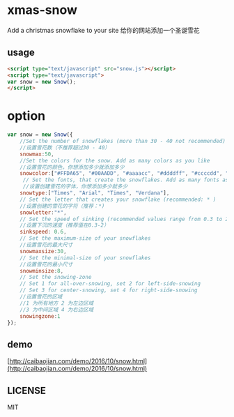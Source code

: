 # xmas-snow

Add a christmas snowflake to your site
给你的网站添加一个圣诞雪花

## usage

```html
<script type="text/javascript" src="snow.js"></script>
<script type="text/javascript">
var snow = new Snow();
</script>
```

# option

``` javascript
var snow = new Snow({
    //Set the number of snowflakes (more than 30 - 40 not recommended)
    //设置雪花数（不推荐超过30 - 40）
    snowmax:50,
    //Set the colors for the snow. Add as many colors as you like
    //设置雪花的颜色，你想添加多少就添加多少
    snowcolor:["#FFDA65", "#00AADD", "#aaaacc", "#ddddff", "#ccccdd", "#f3f3f3", "#f0ffff", "#bbf7f9"],
     // Set the fonts, that create the snowflakes. Add as many fonts as you like
     //设置创建雪花的字体，你想添加多少就多少
    snowtype:["Times", "Arial", "Times", "Verdana"],
    // Set the letter that creates your snowflake (recommended: * )
    //设置创建的雪花的字符（推荐：*)
    snowletter:"*",
    // Set the speed of sinking (recommended values range from 0.3 to 2)
    //设置下沉的速度（推荐值在0.3-2）
    sinkspeed: 0.6,
    // Set the maximum-size of your snowflakes
    //设置雪花的最大尺寸
    snowmaxsize:30,
    // Set the minimal-size of your snowflakes
    //设置雪花的最小尺寸
    snowminsize:8,
    // Set the snowing-zone
    // Set 1 for all-over-snowing, set 2 for left-side-snowing
    // Set 3 for center-snowing, set 4 for right-side-snowing
    //设置雪花的区域
    //1 为所有地方 2 为左边区域
    //3 为中间区域 4 为右边区域
    snowingzone:1
});

```
## demo

[http://caibaojian.com/demo/2016/10/snow.html](http://caibaojian.com/demo/2016/10/snow.html)

## LICENSE

MIT
